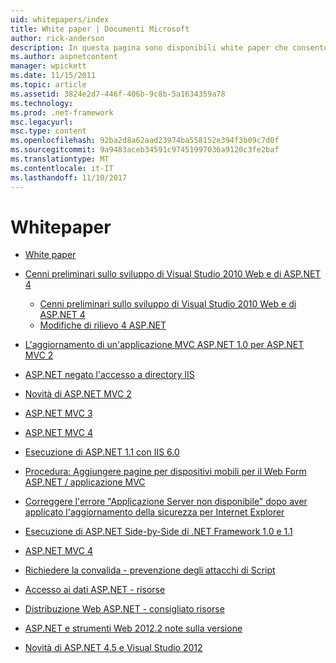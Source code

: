 ```yaml
---
uid: whitepapers/index
title: White paper | Documenti Microsoft
author: rick-anderson
description: In questa pagina sono disponibili white paper che consentono di installare e configurare ASP.NET e per facilitare la scrittura di applicazioni ASP.NET flessibile, sicure e veloce.
ms.author: aspnetcontent
manager: wpickett
ms.date: 11/15/2011
ms.topic: article
ms.assetid: 3824e2d7-446f-406b-9c8b-5a1634359a78
ms.technology: 
ms.prod: .net-framework
msc.legacyurl: 
msc.type: content
ms.openlocfilehash: 92ba2d8a62aad23974ba558152e394f3b09c7d0f
ms.sourcegitcommit: 9a9483aceb34591c97451997036a9120c3fe2baf
ms.translationtype: MT
ms.contentlocale: it-IT
ms.lasthandoff: 11/10/2017
---
```

<a name="whitepapers"></a>Whitepaper
====================
- [White paper](overview.md)
- [Cenni preliminari sullo sviluppo di Visual Studio 2010 Web e di ASP.NET 4](aspnet4/index.md)

    - [Cenni preliminari sullo sviluppo di Visual Studio 2010 Web e di ASP.NET 4](aspnet4/overview.md)
    - [Modifiche di rilievo 4 ASP.NET](aspnet4/breaking-changes.md)
- [L'aggiornamento di un'applicazione MVC ASP.NET 1.0 per ASP.NET MVC 2](aspnet-mvc2-upgrade-notes.md)
- [ASP.NET negato l'accesso a directory IIS](denied-access-to-iis-directories.md)
- [Novità di ASP.NET MVC 2](what-is-new-in-aspnet-mvc.md)
- [ASP.NET MVC 3](mvc3-release-notes.md)
- [ASP.NET MVC 4](mvc4-beta-release-notes.md)
- [Esecuzione di ASP.NET 1.1 con IIS 6.0](aspnet-and-iis6.md)
- [Procedura: Aggiungere pagine per dispositivi mobili per il Web Form ASP.NET / applicazione MVC](add-mobile-pages-to-your-aspnet-web-forms-mvc-application.md)
- [Correggere l'errore "Applicazione Server non disponibile" dopo aver applicato l'aggiornamento della sicurezza per Internet Explorer](ms03-32-issue.md)
- [Esecuzione di ASP.NET Side-by-Side di .NET Framework 1.0 e 1.1](side-by-side-with-10.md)
- [ASP.NET MVC 4](mvc4-release-notes.md)
- [Richiedere la convalida - prevenzione degli attacchi di Script](request-validation.md)
- [Accesso ai dati ASP.NET - risorse](aspnet-data-access-content-map.md)
- [Distribuzione Web ASP.NET - consigliato risorse](aspnet-web-deployment-content-map.md)
- [ASP.NET e strumenti Web 2012.2 note sulla versione](aspnet-and-web-tools-20122-release-notes.md)
- [Novità di ASP.NET 4.5 e Visual Studio 2012](whats-new-in-aspnet-45-and-visual-studio-2012.md)
